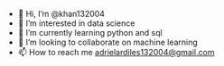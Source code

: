- 👋 Hi, I’m @khan132004
- 👀 I’m interested in data science 
- 🌱 I’m currently learning python and sql
- 💞️ I’m looking to collaborate on machine learning
- 📫 How to reach me adrielardiles132004@gmail.com

<!---
khan132004/khan132004 is a ✨ special ✨ repository because its `README.md` (this file) appears on your GitHub profile.
You can click the Preview link to take a look at your changes.
--->
